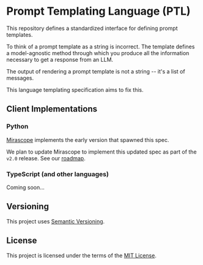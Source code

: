 # Prompt Templating Language (PTL)

This repository defines a standardized interface for defining prompt templates.

To think of a prompt template as a string is incorrect. The template defines a model-agnostic method through which you produce all the information necessary to get a response from an LLM.

The output of rendering a prompt template is not a string -- it's a list of messages.

This language templating specification aims to fix this.

## Client Implementations

### Python

[Mirascope](https://github.com/Mirascope/mirascope) implements the early version that spawned this spec.

We plan to update Mirascope to implement this updated spec as part of the `v2.0` release. See our [roadmap](https://github.com/Mirascope/mirascope/issues/896).

### TypeScript (and other languages)

Coming soon...

## Versioning

This project uses [Semantic Versioning](https://semver.org/).

## License

This project is licensed under the terms of the [MIT License](https://github.com/Mirascope/ptl/blob/main/LICENSE).
